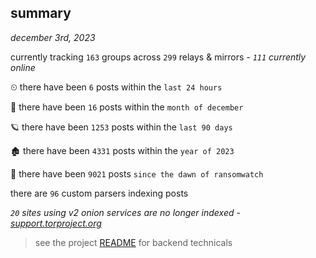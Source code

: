 
## summary
_december 3rd, 2023_

currently tracking `163` groups across `299` relays & mirrors - _`111` currently online_

⏲ there have been `6` posts within the `last 24 hours`

🦈 there have been `16` posts within the `month of december`

🪐 there have been `1253` posts within the `last 90 days`

🏚 there have been `4331` posts within the `year of 2023`

🦕 there have been `9021` posts `since the dawn of ransomwatch`

there are `96` custom parsers indexing posts

_`20` sites using v2 onion services are no longer indexed - [support.torproject.org](https://support.torproject.org/onionservices/v2-deprecation/)_

> see the project [README](https://github.com/joshhighet/ransomwatch#ransomwatch--) for backend technicals
